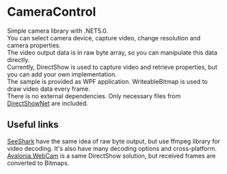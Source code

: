 # CameraControl
Simple camera library with .NET5.0.\
You can select camera device, capture video, change resolution and camera properties.\
The video output data is in raw byte array, so you can manipulate this data directly.\
Currently, DirectShow is used to capture video and retrieve properties, but you can add your own implementation.\
The sample is provided as WPF application. WriteableBitmap is used to draw video data every frame.\
There is no external dependencies. Only necessary files from [DirectShowNet](https://sourceforge.net/projects/directshownet/files/) are included.

## Useful links
[SeeShark](https://github.com/vignetteapp/SeeShark) have the same idea of raw byte output, but use ffmpeg library for video decoding. It's also have many decoding options and cross-platform.\
[Avalonia.WebCam](https://github.com/AvaloniaUI/Avalonia.WebCam) is a same DirectShow solution, but received frames are converted to Bitmaps.
